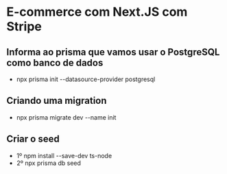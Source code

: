 # E-commerce com Next.JS com Stripe

## Informa ao prisma que vamos usar o PostgreSQL como banco de dados

- npx prisma init --datasource-provider postgresql

## Criando uma migration

- npx prisma migrate dev --name init

## Criar o seed

- 1º npm install --save-dev ts-node
- 2º npx prisma db seed
